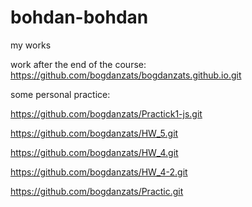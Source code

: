 # bohdan-bohdan
my works

work after the end of the course: https://github.com/bogdanzats/bogdanzats.github.io.git

some personal practice:

  https://github.com/bogdanzats/Practick1-js.git
  
  https://github.com/bogdanzats/HW_5.git
  
  https://github.com/bogdanzats/HW_4.git
  
  https://github.com/bogdanzats/HW_4-2.git
  
  https://github.com/bogdanzats/Practic.git
